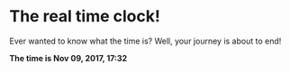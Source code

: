 # The real time clock!

Ever wanted to know what the time is? Well, your journey is about to end!

**The time is Nov 09, 2017, 17:32**